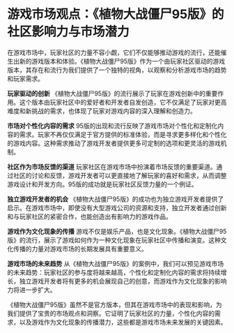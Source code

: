 # 游戏市场观点：《植物大战僵尸95版》的社区影响力与市场潜力

在游戏市场中，玩家社区的力量不容小觑，它们不仅能够推动游戏的流行，还能催生出新的游戏版本和体验。《植物大战僵尸95版》作为一个由玩家社区驱动的游戏版本，其存在和流行为我们提供了一个独特的视角，以观察和分析游戏市场的趋势和玩家需求。

**玩家驱动的创新**
《植物大战僵尸95版》的流行展示了玩家在游戏创新中的重要作用。这个版本由玩家社区中的爱好者和开发者自发创造，它不仅满足了玩家对更高难度和新挑战的需求，也体现了玩家对游戏内容的深入理解和创造力。

**市场对个性化内容的需求**
95版的出现和流行反映了游戏市场对个性化和定制化内容的需求。玩家不再仅仅满足于官方提供的标准体验，而是寻求更多样化和个性化的游戏内容。这种需求推动了游戏开发者提供更多可定制的选项和更灵活的游戏机制。

**社区作为市场反馈的渠道**
玩家社区在游戏市场中扮演着市场反馈的重要渠道。通过社区的讨论和反馈，游戏开发者可以更直接地了解玩家的喜好和需求，从而调整游戏设计和开发方向。95版的成功就是玩家社区反馈力量的一个例证。

**独立游戏开发者的机会**
《植物大战僵尸95版》的成功也为独立游戏开发者提供了启示。在游戏市场中，即使没有大型游戏公司的资源和支持，独立开发者通过创新和与玩家社区的紧密合作，也能创造出有影响力的游戏作品。

**游戏作为文化现象的传播**
游戏不仅是娱乐产品，也是文化现象。《植物大战僵尸95版》的流行，展示了游戏如何作为一种文化现象在玩家社区中传播和演变。这种文化传播的力量对游戏市场的长期发展具有重要意义。

**游戏市场的未来趋势**
从《植物大战僵尸95版》的案例中，我们可以预见游戏市场的未来趋势：玩家社区的参与度将越来越高，个性化和定制化内容的需求将持续增长，独立游戏开发者将有更多的机会展现自己的创意，而游戏作为文化现象的影响力将进一步扩大。

《植物大战僵尸95版》虽然不是官方版本，但其在游戏市场中的表现和影响，为我们提供了宝贵的市场观点和洞察。它证明了玩家社区的力量，个性化内容的需求，以及游戏作为文化现象的传播潜力，这些都是游戏市场未来发展的关键因素。